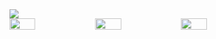<img src="https://profile-cards-git-master.jamespatrickgill.vercel.app/api/getMainCard" />
<div style="display: flex; align-items: space-between" >
<img width="30%" src="https://profile-cards-git-master.jamespatrickgill.vercel.app/api/getPortfolioCard" />
<img width="30%" src="https://profile-cards-git-master.jamespatrickgill.vercel.app/api/getPortfolioCard" />
<img width="30%" src="https://profile-cards-git-master.jamespatrickgill.vercel.app/api/getPortfolioCard" />
</div>
